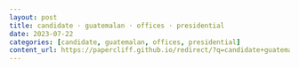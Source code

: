 ```yaml
---
layout: post
title: candidate · guatemalan · offices · presidential
date: 2023-07-22
categories: [candidate, guatemalan, offices, presidential]
content_url: https://papercliff.github.io/redirect/?q=candidate+guatemalan+offices+presidential&tbs=cdr:1,cd_min:7/21/2023,cd_max:7/23/2023
---
```

